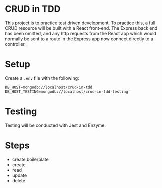 # CRUD in TDD

This project is to practice test driven development. To practice this, a full CRUD resource will be built with a React front-end. The Express back end has been omitted, and any http requests from the React app which would normally be sent to a route in the Express app now connect directly to a controller.

# Setup

Create a ```.env``` file with the following:

```
DB_HOST=mongodb://localhost/crud-in-tdd
DB_HOST_TESTING=mongodb://localhost/crud-in-tdd-testing`
```

# Testing

Testing will be conducted with Jest and Enzyme.

# Steps 

- create boilerplate
- create
- read
- update
- delete